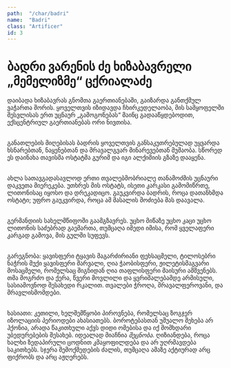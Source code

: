 ```yaml
---
path:  "/char/badri"
name:  "Badri"
class: "Artificer"
id: 3
---
```


# ბადრი ვარენის ძე ხიზაბავრელი „მემელიზმე“ ცქრიალაძე

დაიბადა ხიზაბავრას გნომთა გაერთიანებაში, გაიზარდა განთქმულ ვაჭართა შორის. ყოველთვის
იზიდავდა ჩხირკედელაობა, მის სამყოფელში შესვლისას ერთ უცნაურ „გამოგონებას“ მაინც
გადააწყდებოდით, ექსცენტრიულ გაერთიანებას ორი ნივთისა.

<br>განათლების მიღებისას ბადრის ყოველთვის განსაკუთრებულად უყვარდა ხსნარებთან, ნაყენებთან
და მრავალგვარ მინარევებთან მუშაობა. სწორედ ეს დაინახა თავისმა ოსტატმა გურიმ და იგი
ალქიმიის გზაზე დააყენა.

<br>ახლა სათავგადასავლოდ ერთი თვალებმობრიალე თანამოძმის უცნაური დაკვეთა მიერეკება. უთხრეს
მის ოსტატს, ისეთი კარკასი გამომიწრთე, ლითონისაც იყოსო და დრეკადიცო. გაუკვირდა ბადრის,
როცა დათანხმდა ოსტატი; უფრო გაუკვირდა, როცა ამ მასალის მოძიება მას დაავალა. 

<br>გერმანდიის სახელმწიფოში გაამგზავრეს. უცხო მიწაზე უცხო კაცი უცხო ლითონის საძებრად
გაემართა, თუმცაღა იმედი იმისა, რომ ყველაფერი კარგად გამოვა, მის გულში სუფევს.

<br>გარეგნობა: ყავისფერი ტყავის მაგარძირიანი ფეხსაცმელი, ტილოსებრი ნაჭრის მუქი ყავისფერი
შარვალი, ღია ჭაობისფერი, ჟილეტისმაგვარი მოსაცმელი, რომელსაც შიგნიდან ღია თაფლისფერი
მაისური ამშვენებს. თმა მოგრძო და ქერა, წვერი მოვლილი და ყვრიმალებამდე არმისული,
სასიამოვნოდ შესახედი რკალით. თვალები ჭროღა, მრავალფეროვანი, და მრავლისმომდები.

<br>ხასიათი: კეთილი, ხელშემწყობი პიროვნება, რომელსაც ზოგჯერ იზოლაციის პერიოდები
ახასიათებს. ბოროტებასთან უშუალო შეხება არ ჰქონია, არადა წაკითხული აქვს დიდი
ომებისა და იქ მომხდარი უბედურებების შესახებ. იდეალად მიაჩნია *შეცნობა*. ღიზიანდება,
როცა ხალხი ზედაპირული ცოდნით კმაყოფილდება და არ უღრმავდება საკითხებს. სჯერა
შემოქმედების ძალის, თუმცაღა ამაზე აქტიურად არც ფიქრობს და არც აჟღერებს.
